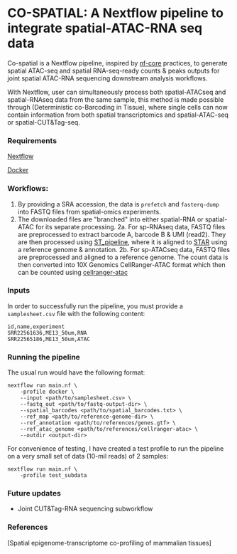 # CO-SPATIAL: A Nextflow pipeline to integrate spatial-ATAC-RNA seq data

Co-spatial is a Nextflow pipeline, inspired by [nf-core](https://nf-co.re) practices, to generate spatial
ATAC-seq and spatial RNA-seq-ready counts & peaks outputs for joint spatial ATAC-RNA sequencing downstream analysis workflows.

With Nextflow, user can simultaneously process both spatial-ATACseq and spatial-RNAseq data from the same sample, this method is made possible through (Deterministic co-Barcoding in Tissue), where single cells can now contain information from both spatial transcriptomics and spatial-ATAC-seq or spatial-CUT&Tag-seq.

### Requirements
[Nextflow](https://www.nextflow.io/docs/stable/install.html)

[Docker](https://docs.docker.com/engine/install/)

### Workflows:
1. By providing a SRA accession, the data is `prefetch` and `fasterq-dump` into FASTQ files from spatial-omics experiments.
2. The downloaded files are "branched" into either spatial-RNA or spatial-ATAC for its separate processing.
    2a. For sp-RNAseq data, FASTQ files are preprocessed to extract barcode A, barcode B & UMI (read2). They are then processed using [ST_pipeline](https://github.com/jfnavarro/st_pipeline), where it is aligned to [STAR](https://github.com/alexdobin/STAR) using a reference genome & annotation.
    2b. For sp-ATACseq data, FASTQ files are preprocessed and aligned to a reference genome. The count data is then converted into 10X Genomics CellRanger-ATAC format which then can be counted using [cellranger-atac](https://github.com/10XGenomics/cellranger-atac)

### Inputs
In order to successfully run the pipeline, you must provide a `samplesheet.csv` file with the following content:

```
id,name,experiment
SRR22561636,ME13_50um,RNA
SRR22565186,ME13_50um,ATAC
```

### Running the pipeline
The usual run would have the following format:

```
nextflow run main.nf \
    -profile docker \
    --input <path/to/samplesheet.csv> \
    --fastq_out <path/to/fastq-output-dir> \
    --spatial_barcodes <path/to/spatial_barcodes.txt> \
    --ref_map <path/to/reference-genome-dir> \
    --ref_annotation <path/to/references/genes.gtf> \
    --ref_atac_genome <path/to/references/cellranger-atac> \
    --outdir <output-dir> 
```

For convenience of testing, I have created a test profile to run the pipeline on a very small set of data (10-mil reads) of 2 samples:

```
nextflow run main.nf \
    -profile test_subdata
```

### Future updates
- Joint CUT&Tag-RNA sequencing subworkflow


### References
[Spatial epigenome-transcriptome co-profiling of mammalian tissues]